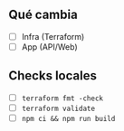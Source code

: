 ## Qué cambia
- [ ] Infra (Terraform)
- [ ] App (API/Web)

## Checks locales
- [ ] `terraform fmt -check`
- [ ] `terraform validate`
- [ ] `npm ci && npm run build`